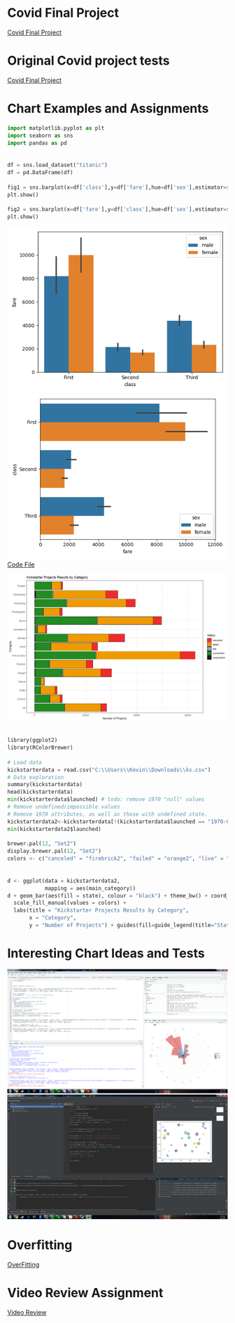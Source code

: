 
# Covid Final Project
[Covid Final Project](./CovidProject/CovidProject)

# Original Covid project tests
[Covid Final Project](./CovidProject/CovidProject)


# Chart Examples and Assignments
```python
import matplotlib.pyplot as plt
import seaborn as sns
import pandas as pd


df = sns.load_dataset("titanic")
df = pd.DataFrame(df)

fig1 = sns.barplot(x=df['class'],y=df['fare'],hue=df['sex'],estimator=sum)
plt.show()

fig2 = sns.barplot(x=df['fare'],y=df['class'],hue=df['sex'],estimator=sum,orient="h")
plt.show()
```
![Figure 1](fig1.png)
![Figure 2](fig2.png)<br/>
[Code File](main.py)<br/>

![Figure 1](ks.png)<br/>
```python

library(ggplot2)
library(RColorBrewer)

# Load data
kickstarterdata = read.csv("C:\\Users\\Kevin\\Downloads\\ks.csv")
# Data exploration
summary(kickstarterdata)
head(kickstarterdata)
min(kickstarterdata$launched) # todo: remove 1970 "null" values
# Remove undefined/impossible values
# Remove 1970 attributes, as well as those with undefined state.
kickstarterdata2<-kickstarterdata[!(kickstarterdata$launched == "1970-01-01 01:00:00" | kickstarterdata$state == "undefined"),]
min(kickstarterdata2$launched)

brewer.pal(12, "Set2")
display.brewer.pal(12, "Set2")
colors <- c("canceled" = "firebrick2", "failed" = "orange2", "live" = "#8DA0CB", "successful" = "forestgreen", "suspended" = "gray10")


d <- ggplot(data = kickstarterdata2, 
            mapping = aes(main_category))
d + geom_bar(aes(fill = state), colour = "black") + theme_bw() + coord_flip()+
  scale_fill_manual(values = colors) + 
  labs(title = "Kickstarter Projects Results by Category",
       x = "Category",
       y = "Number of Projects") + guides(fill=guide_legend(title="Status"))
```
# Interesting Chart Ideas and Tests
![Figure 1](Test1.png)
![Figure 2](Test3.png)<br/>

# Overfitting
[ OverFitting](Overfitting.docx)
# Video Review Assignment
[Video Review](Jurnalism%20in%20the%20Age%20of%20Data%20Review.pdf)
